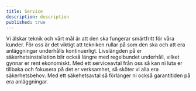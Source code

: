 ```yaml
---
title: Service
description: description
published: true
---
```

Vi älskar teknik och vårt mål är att den ska fungerar smärtfritt för våra kunder. För oss är det viktigt att tekniken rullar på som den ska och att era anläggningar underhålls kontinuerligt. Livslängden på er säkerhetsinstallation blir också längre med regelbundet underhåll, vilket gynnar er rent ekonomiskt. Med ett serviceavtal från oss så kan ni luta er tillbaka och fokusera på det er verksamhet, så sköter vi alla era säkerhetsbehov. Med ett säkehetsavtal så förlänger ni också garantitiden på era anläggningar.